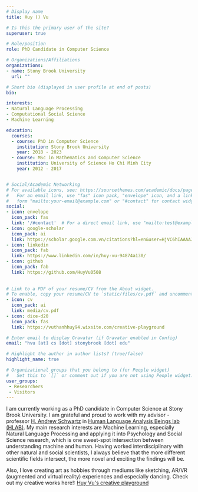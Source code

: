 ```yaml
---
# Display name
title: Huy () Vu

# Is this the primary user of the site?
superuser: true

# Role/position
role: PhD Candidate in Computer Science

# Organizations/Affiliations
organizations:
- name: Stony Brook University
  url: ""

# Short bio (displayed in user profile at end of posts)
bio:

interests:
- Natural Language Processing
- Computational Social Science
- Machine Learning

education:
  courses:
  - course: PhD in Computer Science
    institution: Stony Brook University
    year: 2018 - 2023 
  - course: MSc in Mathematics and Computer Science 
    institution: University of Science Ho Chi Minh City
    year: 2012 - 2017


# Social/Academic Networking
# For available icons, see: https://sourcethemes.com/academic/docs/page-builder/#icons
#   For an email link, use "fas" icon pack, "envelope" icon, and a link in the
#   form "mailto:your-email@example.com" or "#contact" for contact widget.
social:
- icon: envelope
  icon_pack: fas
  link: '/#contact'  # For a direct email link, use "mailto:test@example.org".
- icon: google-scholar
  icon_pack: ai
  link: https://scholar.google.com.vn/citations?hl=en&user=HjVC6hIAAAAJ
- icon: linkedin
  icon_pack: fab
  link: https://www.linkedin.com/in/huy-vu-94874a130/
- icon: github
  icon_pack: fab
  link: https://github.com/HuyVu0508
  
  
# Link to a PDF of your resume/CV from the About widget.
# To enable, copy your resume/CV to `static/files/cv.pdf` and uncomment the lines below.
- icon: cv
  icon_pack: ai
  link: media/cv.pdf
- icon: dice-d20  
  icon_pack: fas
  link: https://vuthanhhuy94.wixsite.com/creative-playground

# Enter email to display Gravatar (if Gravatar enabled in Config)
email: "hvu [at] cs [dot] stonybrook [dot] edu"

# Highlight the author in author lists? (true/false)
highlight_name: true

# Organizational groups that you belong to (for People widget)
#   Set this to `[]` or comment out if you are not using People widget.
user_groups:
 - Researchers
 - Visitors
---
```


I am currently working as a PhD candidate in Computer Science at Stony Brook University. I am grateful and proud to work with my advisor - professor [H. Andrew Schwartz](https://www3.cs.stonybrook.edu/~has/) in [Human Language Analysis Beings lab (HLAB)](http://hlab.cs.stonybrook.edu). My main research interests are Machine Learning, especially Natural Language Processing and applying it into Psychology and Social Science research, which is one sweet-spot intersection between understanding machine and human. Having worked interdisciplinary with other natural and social scientists, I always believe that the more different scientific fields intersect, the more novel and exciting the findings will be. 

Also, I love creating art as hobbies through mediums like sketching, AR/VR (augmented and virtual reality) experiences and especially dancing. Check out my creative works here!: [Huy Vu's creative playground](https://vuthanhhuy94.wixsite.com/creative-playground)
